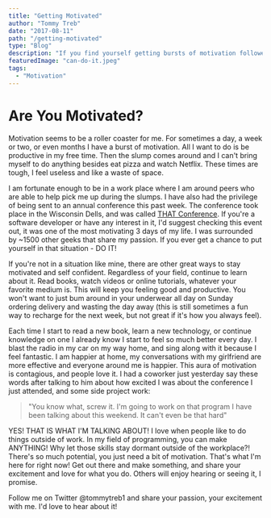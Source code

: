 ```yaml
---
title: "Getting Motivated"
author: "Tommy Treb"
date: "2017-08-11"
path: "/getting-motivated"
type: "Blog"
description: "If you find yourself getting bursts of motivation followed by bursts of not wanting to get off the couch, this blog is for you!"
featuredImage: "can-do-it.jpeg"
tags:
  - "Motivation"
---
```


# Are You Motivated?

Motivation seems to be a roller coaster for me. For sometimes a day, a week or two, or even months I have a burst of motivation. All I want to do is be productive in my free time. Then the slump comes around and I can't bring myself to do anything besides eat pizza and watch Netflix. These times are tough, I feel useless and like a waste of space.

I am fortunate enough to be in a work place where I am around peers who are able to help pick me up during the slumps. I have also had the privilege of being sent to an annual conference this past week. The conference took place in the Wisconsin Dells, and was called [THAT Conference](http://www.thatconference.com). If you're a software developer or have any interest in it, I'd suggest checking this event out, it was one of the most motivating 3 days of my life. I was surrounded by ~1500 other geeks that share my passion. If you ever get a chance to put yourself in that situation - DO IT!

If you're not in a situation like mine, there are other great ways to stay motivated and self confident. Regardless of your field, continue to learn about it. Read books, watch videos or online tutorials, whatever your favorite medium is. This will keep you feeling good and productive. You won't want to just bum around in your underwear all day on Sunday ordering delivery and wasting the day away (this is still sometimes a fun way to recharge for the next week, but not great if it's how you always feel).

Each time I start to read a new book, learn a new technology, or continue knowledge on one I already know I start to feel so much better every day. I blast the radio in my car on my way home, and sing along with it because I feel fantastic. I am happier at home, my conversations with my girlfriend are more effective and everyone around me is happier. This aura of motivation is contagious, and people love it. I had a coworker just yesterday say these words after talking to him about how excited I was about the conference I just attended, and some side project work:

> "You know what, screw it. I'm going to work on that program I have been talking about this weekend. It can't even be that hard"

YES! THAT IS WHAT I'M TALKING ABOUT! I love when people like to do things outside of work. In my field of programming, you can make ANYTHING! Why let those skills stay dormant outside of the workplace?! There's so much potential, you just need a bit of motivation. That's what I'm here for right now! Get out there and make something, and share your excitement and love for what you do. Others will enjoy hearing or seeing it, I promise.

Follow me on Twitter @tommytreb1 and share your passion, your excitement with me. I'd love to hear about it!
